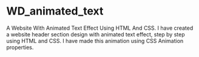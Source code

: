 # WD_animated_text

A Website With Animated Text Effect Using HTML And CSS. I have created a website header section design with animated text effect, step by step using HTML and CSS.
I have made this animation using CSS Animation properties.
